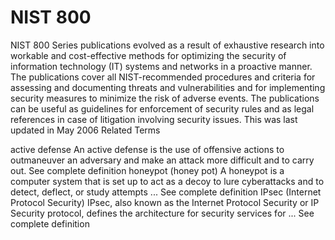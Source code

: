 
# NIST 800

NIST 800 Series publications evolved as a result of exhaustive research into workable and cost-effective methods for optimizing the security of information technology (IT) systems and networks in a proactive manner. The publications cover all NIST-recommended procedures and criteria for assessing and documenting threats and vulnerabilities and for implementing security measures to minimize the risk of adverse events. The publications can be useful as guidelines for enforcement of security rules and as legal references in case of litigation involving security issues.
This was last updated in May 2006
Related Terms

active defense
    An active defense is the use of offensive actions to outmaneuver an adversary and make an attack more difficult and to carry out. See complete definition 
honeypot (honey pot)
    A honeypot is a computer system that is set up to act as a decoy to lure cyberattacks and to detect, deflect, or study attempts ... See complete definition 
IPsec (Internet Protocol Security)
    IPsec, also known as the Internet Protocol Security or IP Security protocol, defines the architecture for security services for ... See complete definition 

